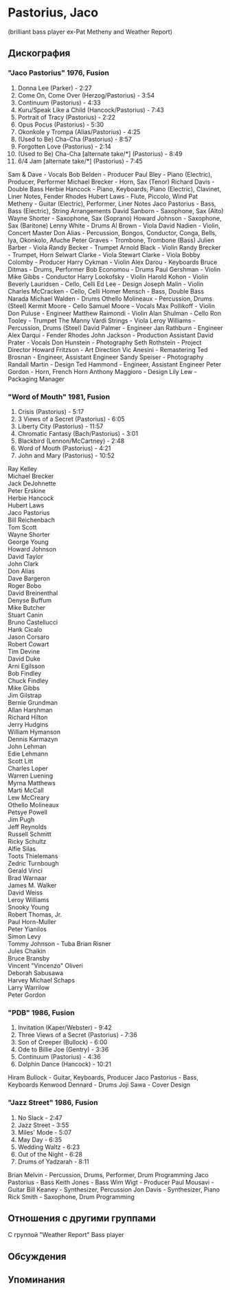 # Pastorius, Jaco

(brilliant bass player ex-Pat Metheny and Weather Report)

## Дискография

### "Jaco Pastorius" 1976, Fusion

  1.   Donna Lee (Parker) - 2:27 
  2.   Come On, Come Over (Herzog/Pastorius) - 3:54 
  3.   Continuum (Pastorius) - 4:33 
  4.   Kuru/Speak Like a Child (Hancock/Pastorius) - 7:43 
  5.   Portrait of Tracy (Pastorius) - 2:22 
  6.   Opus Pocus (Pastorius) - 5:30 
  7.   Okonkole y Trompa (Alias/Pastorius) - 4:25 
  8.   (Used to Be) Cha-Cha (Pastorius) - 8:57 
  9.   Forgotten Love (Pastorius) - 2:14 
  10.   (Used to Be) Cha-Cha [alternate take/*] (Pastorius) - 8:49 
  11.   6/4 Jam [alternate take/*] (Pastorius) - 7:45 


Sam & Dave  -  Vocals 
Bob Belden  -  Producer 
Paul Bley  -  Piano (Electric), Producer, Performer 
Michael Brecker  -  Horn, Sax (Tenor) 
Richard Davis  -  Double Bass 
Herbie Hancock  -  Piano, Keyboards, Piano (Electric), Clavinet, Liner Notes, Fender Rhodes 
Hubert Laws  -  Flute, Piccolo, Wind 
Pat Metheny  -  Guitar (Electric), Performer, Liner Notes 
Jaco Pastorius  -  Bass, Bass (Electric), String Arrangements 
David Sanborn  -  Saxophone, Sax (Alto) 
Wayne Shorter  -  Saxophone, Sax (Soprano) 
Howard Johnson  -  Saxophone, Sax (Baritone) 
Lenny White  -  Drums 
Al Brown  -  Viola 
David Nadien  -  Violin, Concert Master 
Don Alias  -  Percussion, Bongos, Conductor, Conga, Bells, Iya, Okonkolo, Afuche 
Peter Graves  -  Trombone, Trombone (Bass) 
Julien Barber  -  Viola 
Randy Becker  -  Trumpet 
Arnold Black  -  Violin 
Randy Brecker  -  Trumpet, Horn 
Selwart Clarke  -  Viola 
Stewart Clarke  -  Viola 
Bobby Colomby  -  Producer 
Harry Cykman  -  Violin 
Alex Darou  -  Keyboards 
Bruce Ditmas  -  Drums, Performer 
Bob Economou  -  Drums 
Paul Gershman  -  Violin 
Mike Gibbs  -  Conductor 
Harry Lookofsky  -  Violin 
Harold Kohon  -  Violin 
Beverly Lauridsen  -  Cello, Celli 
Ed Lee  -  Design 
Joseph Malin  -  Violin 
Charles McCracken  -  Cello, Celli 
Homer Mensch  -  Bass, Double Bass 
Narada Michael Walden  -  Drums 
Othello Molineaux  -  Percussion, Drums (Steel) 
Kermit Moore  -  Cello 
Samuel Moore  -  Vocals 
Max Pollikoff  -  Violin 
Don Puluse  -  Engineer 
Matthew Raimondi  -  Violin 
Alan Shulman  -  Cello 
Ron Tooley  -  Trumpet 
The Manny Vardi Strings  -  Viola 
Leroy Williams  -  Percussion, Drums (Steel) 
David Palmer  -  Engineer 
Jan Rathburn  -  Engineer 
Alex Darqui  -  Fender Rhodes 
John Jackson  -  Production Assistant 
David Prater  -  Vocals 
Don Hunstein  -  Photography 
Seth Rothstein  -  Project Director 
Howard Fritzson  -  Art Direction 
Vic Anesini  -  Remastering 
Ted Brosnan  -  Engineer, Assistant Engineer 
Sandy Speiser  -  Photography 
Randall Martin  -  Design 
Ted Hammond  -  Engineer, Assistant Engineer 
Peter Gordon  -  Horn, French Horn 
Anthony Maggioro  -  Design 
Lily Lew  -  Packaging Manager 


### "Word of Mouth" 1981, Fusion

  1.   Crisis (Pastorius) - 5:17 
  2.   3 Views of a Secret (Pastorius) - 6:05 
  3.   Liberty City (Pastorius) - 11:57 
  4.   Chromatic Fantasy (Bach/Pastorius) - 3:01 
  5.   Blackbird (Lennon/McCartney) - 2:48 
  6.   Word of Mouth (Pastorius) - 4:21 
  7.   John and Mary (Pastorius) - 10:52 


Ray Kelley     
Michael Brecker     
Jack DeJohnette     
Peter Erskine     
Herbie Hancock     
Hubert Laws     
Jaco Pastorius     
Bill Reichenbach     
Tom Scott     
Wayne Shorter     
George Young     
Howard Johnson     
David Taylor     
John Clark     
Don Alias     
Dave Bargeron     
Roger Bobo     
David Breinenthal     
Denyse Buffum     
Mike Butcher     
Stuart Canin     
Bruno Castellucci     
Hank Cicalo     
Jason Corsaro     
Robert Cowart     
Tim Devine     
David Duke     
Arni Egilsson     
Bob Findley     
Chuck Findley     
Mike Gibbs     
Jim Gilstrap     
Bernie Grundman     
Allan Harshman     
Richard Hilton     
Jerry Hudgins     
William Hymanson     
Dennis Karmazyn     
John Lehman     
Edie Lehmann     
Scott Litt     
Charles Loper     
Warren Luening     
Myrna Matthews     
Marti McCall     
Lew McCreary     
Othello Molineaux     
Petsye Powell     
Jim Pugh     
Jeff Reynolds     
Russell Schmitt     
Ricky Schultz     
Alfie Silas     
Toots Thielemans     
Zedric Turnbough     
Gerald Vinci     
Brad Warnaar     
James M. Walker     
David Weiss     
Leroy Williams     
Snooky Young     
Robert Thomas, Jr.     
Paul Horn-Muller     
Peter Yianilos     
Simon Levy     
Tommy Johnson  -  Tuba 
Brian Risner     
Jules Chaikin     
Bruce Bransby     
Vincent "Vincenzo" Oliveri     
Deborah Sabusawa     
Harvey Michael Schaps     
Larry Warrilow     
Peter Gordon   


### "PDB" 1986, Fusion

  1.   Invitation (Kaper/Webster) - 9:42 
  2.   Three Views of a Secret (Pastorius) - 7:36 
  3.   Son of Creeper (Bullock) - 6:00 
  4.   Ode to Billie Joe (Gentry) - 3:36 
  5.   Continuum (Pastorius) - 4:36 
  6.   Dolphin Dance (Hancock) - 10:21 


Hiram Bullock  -  Guitar, Keyboards, Producer 
Jaco Pastorius  -  Bass, Keyboards 
Kenwood Dennard  -  Drums 
Joji Sawa  -  Cover Design 


### "Jazz Street" 1986, Fusion

  1.   No Slack - 2:47 
  2.   Jazz Street - 3:55 
  3.   Miles' Mode - 5:07 
  4.   May Day - 6:35 
  5.   Wedding Waltz - 6:23 
  6.   Out of the Night - 6:28 
  7.   Drums of Yadzarah - 8:11 


Brian Melvin  -  Percussion, Drums, Performer, Drum Programming 
Jaco Pastorius  -  Bass 
Keith Jones  -  Bass 
Wim Wigt  -  Producer 
Paul Mousavi  -  Guitar 
Bill Keaney  -  Synthesizer, Percussion 
Jon Davis  -  Synthesizer, Piano 
Rick Smith  -  Saxophone, Drum Programming 



## Отношения с другими группами

C группой "Weather Report" Bass player

## Обсуждения


## Упоминания

